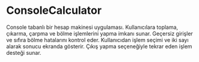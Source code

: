 # ConsoleCalculator
Console tabanlı bir hesap makinesi uygulaması. Kullanıcılara toplama, çıkarma, çarpma ve bölme işlemlerini yapma imkanı sunar. Geçersiz girişler ve sıfıra bölme hatalarını kontrol eder. Kullanıcıdan işlem seçimi ve iki sayı alarak sonucu ekranda gösterir. Çıkış yapma seçeneğiyle tekrar eden işlem desteği sunar.
